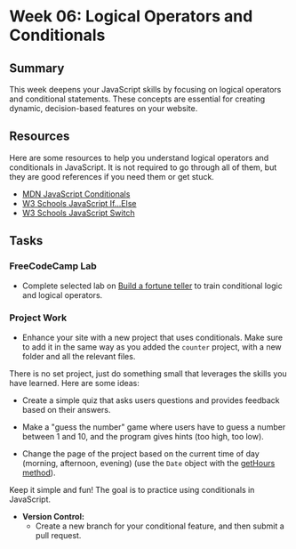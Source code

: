 # Week 06: Logical Operators and Conditionals

## Summary

This week deepens your JavaScript skills by focusing on logical operators and conditional statements. These concepts are essential for creating dynamic, decision-based features on your website.

## Resources
Here are some resources to help you understand logical operators and conditionals in JavaScript. It is not required to go through all of them, but they are good references if you need them or get stuck.
- [MDN JavaScript Conditionals](https://developer.mozilla.org/en-US/docs/Web/JavaScript/Guide/Control_flow_and_error_handling#conditional_statements)
- [W3 Schools JavaScript If...Else](https://www.w3schools.com/js/js_if_else.asp)
- [W3 Schools JavaScript Switch](https://www.w3schools.com/js/js_switch.asp)

## Tasks

### FreeCodeCamp Lab 
  - Complete selected lab on [Build a fortune teller](https://www.freecodecamp.org/learn/full-stack-developer/lab-fortune-teller/build-a-fortune-teller) to train conditional logic and logical operators.

### Project Work

  - Enhance your site with a new project that uses conditionals. Make sure to add it in the same way as you added the `counter` project, with a new folder and all the relevant files.

  There is no set project, just do something small that leverages the skills you have learned.
  Here are some ideas:

  - Create a simple quiz that asks users questions and provides feedback based on their answers.

  - Make a "guess the number" game where users have to guess a number between 1 and 10, and the program gives hints (too high, too low).

  - Change the page of the project based on the current time of day (morning, afternoon, evening) (use the `Date` object with the [getHours method](https://developer.mozilla.org/en-US/docs/Web/JavaScript/Reference/Global_Objects/Date/getHours)).

  Keep it simple and fun! The goal is to practice using conditionals in JavaScript.

- **Version Control:**
  - Create a new branch for your conditional feature, and then submit a pull request.
